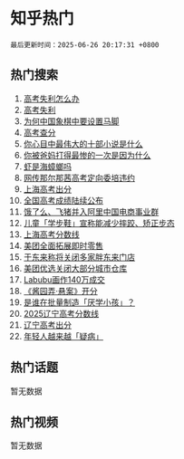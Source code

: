 # 知乎热门

`最后更新时间：2025-06-26 20:17:31 +0800`

## 热门搜索

1. [高考失利怎么办](https://www.zhihu.com/search?q=%E9%AB%98%E8%80%83%E5%A4%B1%E5%88%A9%E6%80%8E%E4%B9%88%E5%8A%9E)
1. [高考失利](https://www.zhihu.com/search?q=%E9%AB%98%E8%80%83%E5%A4%B1%E5%88%A9)
1. [为何中国象棋中要设置马脚](https://www.zhihu.com/search?q=%E4%B8%BA%E4%BD%95%E4%B8%AD%E5%9B%BD%E8%B1%A1%E6%A3%8B%E4%B8%AD%E8%A6%81%E8%AE%BE%E7%BD%AE%E9%A9%AC%E8%84%9A)
1. [高考查分](https://www.zhihu.com/search?q=%E9%AB%98%E8%80%83%E6%9F%A5%E5%88%86)
1. [你心目中最伟大的十部小说是什么](https://www.zhihu.com/search?q=%E4%BD%A0%E5%BF%83%E7%9B%AE%E4%B8%AD%E6%9C%80%E4%BC%9F%E5%A4%A7%E7%9A%84%E5%8D%81%E9%83%A8%E5%B0%8F%E8%AF%B4%E6%98%AF%E4%BB%80%E4%B9%88)
1. [你被爸妈打得最惨的一次是因为什么](https://www.zhihu.com/search?q=%E4%BD%A0%E8%A2%AB%E7%88%B8%E5%A6%88%E6%89%93%E5%BE%97%E6%9C%80%E6%83%A8%E7%9A%84%E4%B8%80%E6%AC%A1%E6%98%AF%E5%9B%A0%E4%B8%BA%E4%BB%80%E4%B9%88)
1. [虾是海蟑螂吗](https://www.zhihu.com/search?q=%E8%99%BE%E6%98%AF%E6%B5%B7%E8%9F%91%E8%9E%82%E5%90%97)
1. [网传那尔那茜高考定向委培违约](https://www.zhihu.com/search?q=%E7%BD%91%E4%BC%A0%E9%82%A3%E5%B0%94%E9%82%A3%E8%8C%9C%E9%AB%98%E8%80%83%E5%AE%9A%E5%90%91%E5%A7%94%E5%9F%B9%E8%BF%9D%E7%BA%A6)
1. [上海高考出分](https://www.zhihu.com/search?q=%E4%B8%8A%E6%B5%B7%E9%AB%98%E8%80%83%E5%87%BA%E5%88%86)
1. [全国高考成绩陆续公布](https://www.zhihu.com/search?q=%E5%85%A8%E5%9B%BD%E9%AB%98%E8%80%83%E6%88%90%E7%BB%A9%E9%99%86%E7%BB%AD%E5%85%AC%E5%B8%83)
1. [饿了么、飞猪并入阿里中国电商事业群](https://www.zhihu.com/search?q=%E9%A5%BF%E4%BA%86%E4%B9%88%E3%80%81%E9%A3%9E%E7%8C%AA%E5%B9%B6%E5%85%A5%E9%98%BF%E9%87%8C%E4%B8%AD%E5%9B%BD%E7%94%B5%E5%95%86%E4%BA%8B%E4%B8%9A%E7%BE%A4)
1. [儿童「学步鞋」宣称能减少摔跤、矫正步态](https://www.zhihu.com/search?q=%E5%84%BF%E7%AB%A5%E3%80%8C%E5%AD%A6%E6%AD%A5%E9%9E%8B%E3%80%8D%E5%AE%A3%E7%A7%B0%E8%83%BD%E5%87%8F%E5%B0%91%E6%91%94%E8%B7%A4%E3%80%81%E7%9F%AB%E6%AD%A3%E6%AD%A5%E6%80%81)
1. [上海高考分数线](https://www.zhihu.com/search?q=%E4%B8%8A%E6%B5%B7%E9%AB%98%E8%80%83%E5%88%86%E6%95%B0%E7%BA%BF)
1. [美团全面拓展即时零售](https://www.zhihu.com/search?q=%E7%BE%8E%E5%9B%A2%E5%85%A8%E9%9D%A2%E6%8B%93%E5%B1%95%E5%8D%B3%E6%97%B6%E9%9B%B6%E5%94%AE)
1. [于东来称将关闭多家胖东来门店](https://www.zhihu.com/search?q=%E4%BA%8E%E4%B8%9C%E6%9D%A5%E7%A7%B0%E5%B0%86%E5%85%B3%E9%97%AD%E5%A4%9A%E5%AE%B6%E8%83%96%E4%B8%9C%E6%9D%A5%E9%97%A8%E5%BA%97)
1. [美团优选关闭大部分城市仓库](https://www.zhihu.com/search?q=%E7%BE%8E%E5%9B%A2%E4%BC%98%E9%80%89%E5%85%B3%E9%97%AD%E5%A4%A7%E9%83%A8%E5%88%86%E5%9F%8E%E5%B8%82%E4%BB%93%E5%BA%93)
1. [Labubu画作140万成交](https://www.zhihu.com/search?q=Labubu%E7%94%BB%E4%BD%9C140%E4%B8%87%E6%88%90%E4%BA%A4)
1. [《酱园弄·悬案》开分](https://www.zhihu.com/search?q=%E3%80%8A%E9%85%B1%E5%9B%AD%E5%BC%84%C2%B7%E6%82%AC%E6%A1%88%E3%80%8B%E5%BC%80%E5%88%86)
1. [是谁在批量制造「厌学小孩」？](https://www.zhihu.com/search?q=%E6%98%AF%E8%B0%81%E5%9C%A8%E6%89%B9%E9%87%8F%E5%88%B6%E9%80%A0%E3%80%8C%E5%8E%8C%E5%AD%A6%E5%B0%8F%E5%AD%A9%E3%80%8D%EF%BC%9F)
1. [2025辽宁高考分数线](https://www.zhihu.com/search?q=2025%E8%BE%BD%E5%AE%81%E9%AB%98%E8%80%83%E5%88%86%E6%95%B0%E7%BA%BF)
1. [辽宁高考出分](https://www.zhihu.com/search?q=%E8%BE%BD%E5%AE%81%E9%AB%98%E8%80%83%E5%87%BA%E5%88%86)
1. [年轻人越来越「疑病」](https://www.zhihu.com/search?q=%E5%B9%B4%E8%BD%BB%E4%BA%BA%E8%B6%8A%E6%9D%A5%E8%B6%8A%E3%80%8C%E7%96%91%E7%97%85%E3%80%8D)

## 热门话题

暂无数据

## 热门视频

暂无数据